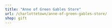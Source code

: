 ```yaml
---
title: "Anne of Green Gables Store"
url: /charlottetown/anne-of-green-gables-store/
shop: gift
---
```


